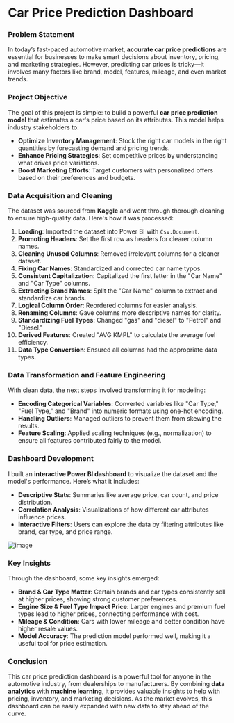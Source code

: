 # Car Price Prediction Dashboard

### Problem Statement
In today’s fast-paced automotive market, **accurate car price predictions** are essential for businesses to make smart decisions about inventory, pricing, and marketing strategies. However, predicting car prices is tricky—it involves many factors like brand, model, features, mileage, and even market trends.

### Project Objective
The goal of this project is simple: to build a powerful **car price prediction model** that estimates a car's price based on its attributes. This model helps industry stakeholders to:
- **Optimize Inventory Management**: Stock the right car models in the right quantities by forecasting demand and pricing trends.
- **Enhance Pricing Strategies**: Set competitive prices by understanding what drives price variations.
- **Boost Marketing Efforts**: Target customers with personalized offers based on their preferences and budgets.

### Data Acquisition and Cleaning
The dataset was sourced from **Kaggle** and went through thorough cleaning to ensure high-quality data. Here's how it was processed:
1. **Loading**: Imported the dataset into Power BI with `Csv.Document`.
2. **Promoting Headers**: Set the first row as headers for clearer column names.
3. **Cleaning Unused Columns**: Removed irrelevant columns for a cleaner dataset.
4. **Fixing Car Names**: Standardized and corrected car name typos.
5. **Consistent Capitalization**: Capitalized the first letter in the "Car Name" and "Car Type" columns.
6. **Extracting Brand Names**: Split the "Car Name" column to extract and standardize car brands.
7. **Logical Column Order**: Reordered columns for easier analysis.
8. **Renaming Columns**: Gave columns more descriptive names for clarity.
9. **Standardizing Fuel Types**: Changed "gas" and "diesel" to "Petrol" and "Diesel."
10. **Derived Features**: Created "AVG KMPL" to calculate the average fuel efficiency.
11. **Data Type Conversion**: Ensured all columns had the appropriate data types.

### Data Transformation and Feature Engineering
With clean data, the next steps involved transforming it for modeling:
- **Encoding Categorical Variables**: Converted variables like "Car Type," "Fuel Type," and "Brand" into numeric formats using one-hot encoding.
- **Handling Outliers**: Managed outliers to prevent them from skewing the results.
- **Feature Scaling**: Applied scaling techniques (e.g., normalization) to ensure all features contributed fairly to the model.

### Dashboard Development
I built an **interactive Power BI dashboard** to visualize the dataset and the model's performance. Here’s what it includes:
- **Descriptive Stats**: Summaries like average price, car count, and price distribution.
- **Correlation Analysis**: Visualizations of how different car attributes influence prices.
- **Interactive Filters**: Users can explore the data by filtering attributes like brand, car type, and price range.

![image](https://github.com/user-attachments/assets/ba98eae6-f7bd-4048-a648-ac1a91086068)


### Key Insights
Through the dashboard, some key insights emerged:
- **Brand & Car Type Matter**: Certain brands and car types consistently sell at higher prices, showing strong customer preferences.
- **Engine Size & Fuel Type Impact Price**: Larger engines and premium fuel types lead to higher prices, connecting performance with cost.
- **Mileage & Condition**: Cars with lower mileage and better condition have higher resale values.
- **Model Accuracy**: The prediction model performed well, making it a useful tool for price estimation.

### Conclusion
This car price prediction dashboard is a powerful tool for anyone in the automotive industry, from dealerships to manufacturers. By combining **data analytics** with **machine learning**, it provides valuable insights to help with pricing, inventory, and marketing decisions. As the market evolves, this dashboard can be easily expanded with new data to stay ahead of the curve.
